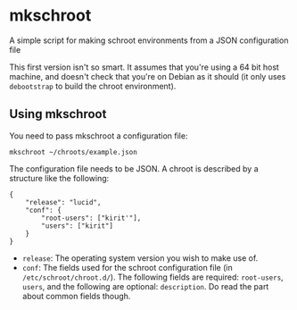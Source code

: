 # mkschroot #


A simple script for making schroot environments from a JSON configuration file

This first version isn't so smart. It assumes that you're using a 64 bit host machine, and doesn't check that you're on Debian as it should (it only uses `debootstrap` to build the chroot environment).


## Using mkschroot ##

You need to pass mkschroot a configuration file:

    mkschroot ~/chroots/example.json

The configuration file needs to be JSON. A chroot is described by a structure like the following:

    {
        "release": "lucid",
        "conf": {
            "root-users": ["kirit'"],
            "users": ["kirit"]
        }
    }

* `release`: The operating system version you wish to make use of.
* `conf`: The fields used for the schroot configuration file (in `/etc/schroot/chroot.d/`). The following fields are required: `root-users`, `users`, and the following are optional: `description`. Do read the part about common fields though.

